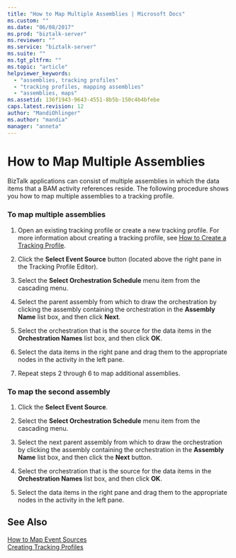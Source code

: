 ```yaml
---
title: "How to Map Multiple Assemblies | Microsoft Docs"
ms.custom: ""
ms.date: "06/08/2017"
ms.prod: "biztalk-server"
ms.reviewer: ""
ms.service: "biztalk-server"
ms.suite: ""
ms.tgt_pltfrm: ""
ms.topic: "article"
helpviewer_keywords: 
  - "assemblies, tracking profiles"
  - "tracking profiles, mapping assemblies"
  - "assemblies, maps"
ms.assetid: 136f1943-9643-4551-8b5b-150c4b4bfebe
caps.latest.revision: 12
author: "MandiOhlinger"
ms.author: "mandia"
manager: "anneta"
---
```

# How to Map Multiple Assemblies
BizTalk applications can consist of multiple assemblies in which the data items that a BAM activity references reside. The following procedure shows you how to map multiple assemblies to a tracking profile.  
  
### To map multiple assemblies  
  
1.  Open an existing tracking profile or create a new tracking profile. For more information about creating a tracking profile, see [How to Create a Tracking Profile](../core/how-to-create-a-tracking-profile.md).  
  
2.  Click the **Select Event Source** button (located above the right pane in the Tracking Profile Editor).  
  
3.  Select the **Select Orchestration Schedule** menu item from the cascading menu.  
  
4.  Select the parent assembly from which to draw the orchestration by clicking the assembly containing the orchestration in the **Assembly Name** list box, and then click **Next**.  
  
5.  Select the orchestration that is the source for the data items in the **Orchestration Names** list box, and then click **OK**.  
  
6.  Select the data items in the right pane and drag them to the appropriate nodes in the activity in the left pane.  
  
7.  Repeat steps 2 through 6 to map additional assemblies.  
  
### To map the second assembly  
  
1.  Click the **Select Event Source**.  
  
2.  Select the **Select Orchestration Schedule** menu item from the cascading menu.  
  
3.  Select the next parent assembly from which to draw the orchestration by clicking the assembly containing the orchestration in the **Assembly Name** list box, and then click the **Next** button.  
  
4.  Select the orchestration that is the source for the data items in the **Orchestration Names** list box, and then click **OK**.  
  
5.  Select the data items in the right pane and drag them to the appropriate nodes in the activity in the left pane.  
  
## See Also  
 [How to Map Event Sources](../core/how-to-map-event-sources.md)   
 [Creating Tracking Profiles](../core/creating-tracking-profiles.md)